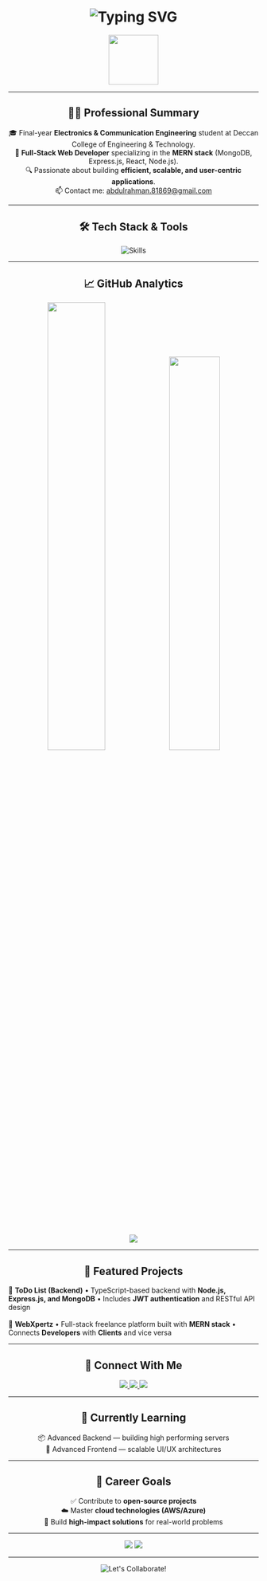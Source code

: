 <h1 align="center">
  <img src="https://readme-typing-svg.demolab.com?font=Fira+Code&size=30&pause=1000&color=00E6FF&center=true&vCenter=true&width=600&height=60&lines=Syed+Abdul+Rahman;MERN+Stack+Developer;Building+Scalable+Web+Apps;Learning+Go+🚀" alt="Typing SVG" />
</h1>

<p align="center">
  <img src="https://media.giphy.com/media/L8K62iTDkzGX6/giphy.gif" width="100" />
</p>

---

<h2 align="center">👨‍💻 Professional Summary</h2>

<div align="center">

🎓 Final-year <b>Electronics & Communication Engineering</b> student at Deccan College of Engineering & Technology.  
💼 <b>Full-Stack Web Developer</b> specializing in the <b>MERN stack</b> (MongoDB, Express.js, React, Node.js).  
🔍 Passionate about building <b>efficient, scalable, and user-centric applications</b>.  
📫 Contact me: <a href="mailto:abdulrahman.81869@gmail.com">abdulrahman.81869@gmail.com</a>  

</div>

---

<h2 align="center">🛠️ Tech Stack & Tools</h2>

<p align="center">
  <img src="https://skillicons.dev/icons?i=html,css,js,ts,react,nextjs,tailwind,nodejs,express,mongodb,nestjs,mysql,git,linux,vscode,go" alt="Skills" />
</p>

---

<h2 align="center">📈 GitHub Analytics</h2>

<p align="center">
  <img src="https://github-readme-stats.vercel.app/api?username=AbdulRahman-04&show_icons=true&theme=tokyonight&hide_border=true&border_radius=10" width="48%" />
  <img src="https://github-readme-stats.vercel.app/api/top-langs/?username=AbdulRahman-04&theme=tokyonight&layout=compact&hide_border=true&border_radius=10" width="45%" />
  <br />
  <img src="https://streak-stats.demolab.com?user=AbdulRahman-04&theme=tokyonight&hide_border=true&border_radius=10&date_format=M%20j%5B%2C%20Y%5D" />
</p>

---

<h2 align="center">🌟 Featured Projects</h2>

<p align="left">
  🔹 <b>ToDo List (Backend)</b>  
  • TypeScript-based backend with <b>Node.js, Express.js, and MongoDB</b>  
  • Includes <b>JWT authentication</b> and RESTful API design  
  <br/><br/>
  🔹 <b>WebXpertz</b>  
  • Full-stack freelance platform built with <b>MERN stack</b>  
  • Connects <b>Developers</b> with <b>Clients</b> and vice versa  
</p>

---

<h2 align="center">🤝 Connect With Me</h2>

<p align="center">
  <a href="https://www.linkedin.com/in/syed-abdul-rahman-643a282b2/" target="_blank">
    <img src="https://img.shields.io/badge/LinkedIn-%230077B5.svg?style=for-the-badge&logo=linkedin&logoColor=white" />
  </a>
  <a href="https://github.com/AbdulRahman-04" target="_blank">
    <img src="https://img.shields.io/badge/GitHub-%23181717.svg?style=for-the-badge&logo=github&logoColor=white" />
  </a>
  <a href="mailto:abdulrahman.81869@gmail.com" target="_blank">
    <img src="https://img.shields.io/badge/Gmail-D14836.svg?style=for-the-badge&logo=gmail&logoColor=white" />
  </a>
</p>

---

<h2 align="center">📌 Currently Learning</h2>

<div align="center">

📦 Advanced Backend — building high performing servers  
🎨 Advanced Frontend — scalable UI/UX architectures  

</div>

---

<h2 align="center">🎯 Career Goals</h2>

<div align="center">

✅ Contribute to <b>open-source projects</b>  
☁️ Master <b>cloud technologies (AWS/Azure)</b>  
🚀 Build <b>high-impact solutions</b> for real-world problems  

</div>

---

<p align="center">
  <img src="https://komarev.com/ghpvc/?username=AbdulRahman-04&label=Profile+Views&color=0e75b6&style=flat" />
  <img src="https://img.shields.io/github/followers/AbdulRahman-04?label=GitHub+Followers&style=social" />
</p>

---

<p align="center">
  <img src="https://readme-typing-svg.demolab.com?font=Fira+Code&pause=1000&color=5AFFDF&center=true&vCenter=true&width=435&lines=Let's+Build+Something+Amazing+Together!+🚀" alt="Let's Collaborate!" />
</p>
